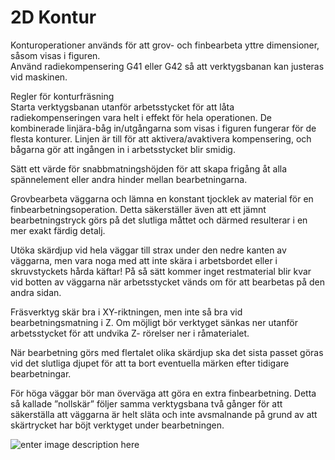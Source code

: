 # 2D Kontur

Konturoperationer används för att grov- och finbearbeta yttre dimensioner, såsom visas i figuren.  
Använd radiekompensering G41 eller G42 så att verktygsbanan kan justeras vid maskinen.

Regler för konturfräsning  
Starta verktygsbanan utanför arbetsstycket för att låta radiekompenseringen vara helt i effekt för hela operationen. De kombinerade linjära-båg in/utgångarna som visas i figuren fungerar för de flesta konturer. Linjen är till för att aktivera/avaktivera kompensering, och bågarna gör att ingången in i arbetsstycket blir smidig.

Sätt ett värde för snabbmatningshöjden för att skapa frigång åt alla spännelement eller andra hinder mellan bearbetningarna.

Grovbearbeta väggarna och lämna en konstant tjocklek av material för en finbearbetningsoperation. Detta säkerställer även att ett jämnt bearbetningstryck görs på det slutliga måttet och därmed resulterar i en mer exakt färdig detalj.

Utöka skärdjup vid hela väggar till strax under den nedre kanten av väggarna, men vara noga med att inte skära i arbetsbordet eller i skruvstyckets hårda käftar! På så sätt kommer inget restmaterial blir kvar vid botten av väggarna när arbetsstycket vänds om för att bearbetas på den andra sidan.

Fräsverktyg skär bra i XY-riktningen, men inte så bra vid bearbetningsmatning i Z. Om möjligt bör verktyget sänkas ner utanför arbetsstycket för att undvika Z- rörelser ner i råmaterialet.

När bearbetning görs med flertalet olika skärdjup ska det sista passet göras vid det slutliga djupet för att ta bort eventuella märken efter tidigare bearbetningar.

För höga väggar bör man överväga att göra en extra finbearbetning. Detta så kallade ”nollskär” följer samma verktygsbana två gånger för att säkerställa att väggarna är helt släta och inte avsmalnande på grund av att skärtrycket har böjt verktyget under bearbetningen.

![enter image description here](https://lernia.itslearning.com/data/1821/C33240/Fr%C3%A4s/04-09-2014-2077620218.png)
